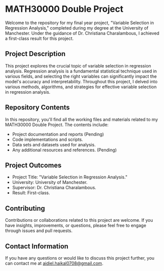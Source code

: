 # MATH30000 Double Project

Welcome to the repository for my final year project, "Variable Selection in Regression Analysis," completed during my degree at the University of Manchester. Under the guidance of Dr. Christiana Charalambous, I achieved a first-class result for this project.

## Project Description

This project explores the crucial topic of variable selection in regression analysis. Regression analysis is a fundamental statistical technique used in various fields, and selecting the right variables can significantly impact the model's accuracy and interpretability. Throughout this project, I delved into various methods, algorithms, and strategies for effective variable selection in regression analysis.

## Repository Contents

In this repository, you'll find all the working files and materials related to my MATH30000 Double Project. The contents include:

- Project documentation and reports (Pending)
- Code implementations and scripts.
- Data sets and datasets used for analysis.
- Any additional resources and references. (Pending)

## Project Outcomes

- Project Title: "Variable Selection in Regression Analysis."
- University: University of Manchester.
- Supervisor: Dr. Christiana Charalambous.
- Result: First-class.

## Contributing

Contributions or collaborations related to this project are welcome. If you have insights, improvements, or questions, please feel free to engage through issues and pull requests.

## Contact Information

If you have any questions or would like to discuss this project further, you can contact me at aidiel.haikal0708@gmail.com.
